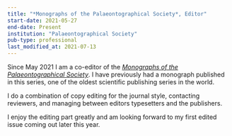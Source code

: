 ```yaml
---
title: "*Monographs of the Palaeontographical Society*, Editor"
start-date: 2021-05-27
end-date: Present
institution: "Palaeontographical Society"
pub-type: professional
last_modified_at: 2021-07-13
---
```

Since May 2021 I am a co-editor of the [*Monographs of the Palaeontographical Society*](https://www.tandfonline.com/toc/tmps20/current). I have previously had a monograph published in this series, one of the oldest scientific publishing series in the world.

I do a combination of copy editing for the journal style, contacting reviewers, and managing between editors typesetters and the publishers.

I enjoy the editing part greatly and am looking forward to my first edited issue coming out later this year.
